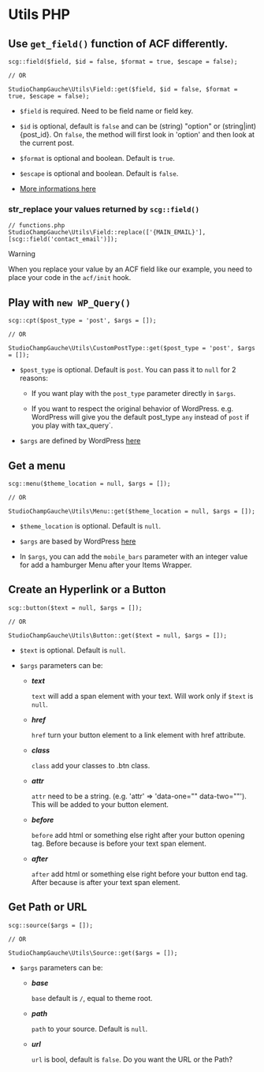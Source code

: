 # Utils PHP

## Use `get_field()` function of ACF differently.
```
scg::field($field, $id = false, $format = true, $escape = false);

// OR

StudioChampGauche\Utils\Field::get($field, $id = false, $format = true, $escape = false);
```

- `$field` is required. Need to be field name or field key.

- `$id` is optional, default is `false` and can be (string) "option" or (string|int) {post_id}. On `false`, the method will first look in 'option' and then look at the current post.

- `$format` is optional and boolean. Default is `true`.

- `$escape` is optional and boolean. Default is `false`.

- [More informations here](https://www.advancedcustomfields.com/resources/get_field/)


### str_replace your values returned by `scg::field()`
```
// functions.php
StudioChampGauche\Utils\Field::replace(['{MAIN_EMAIL}'], [scg::field('contact_email')]);
```

> [!WARNING]
> When you replace your value by an ACF field like our example, you need to place your code in the `acf/init` hook.


## Play with `new WP_Query()`
```
scg::cpt($post_type = 'post', $args = []);

// OR

StudioChampGauche\Utils\CustomPostType::get($post_type = 'post', $args = []);
```

- `$post_type` is optional. Default is `post`. You can pass it to `null` for 2 reasons:
    
    - If you want play with the `post_type` parameter directly in `$args`.
    
    - If you want to respect the original behavior of WordPress. e.g. WordPress will give you the default post_type `any` instead of `post` if you play with tax_query`.

- `$args` are defined by WordPress [here](https://developer.wordpress.org/reference/classes/wp_query/)


## Get a menu
```
scg::menu($theme_location = null, $args = []);

// OR

StudioChampGauche\Utils\Menu::get($theme_location = null, $args = []);
```

- `$theme_location` is optional. Default is `null`.

- `$args` are based by WordPress [here](https://developer.wordpress.org/reference/functions/wp_nav_menu/)

- In `$args`, you can add the `mobile_bars` parameter with an integer value for add a hamburger Menu after your Items Wrapper.


## Create an Hyperlink or a Button
```
scg::button($text = null, $args = []);

// OR

StudioChampGauche\Utils\Button::get($text = null, $args = []);
```

- `$text` is optional. Default is `null`.

- `$args` parameters can be:
    - ***text***
    
      `text` will add a span element with your text. Will work only if `$text` is `null`.
    
    - ***href***
    
      `href` turn your button element to a link element with href attribute.
    
    - ***class***
    
      `class` add your classes to .btn class.
    
    - ***attr***
    
      `attr` need to be a string. (e.g. 'attr' => 'data-one="" data-two=""'). This will be added to your button element.
    
    - ***before***
    
      `before` add html or something else right after your button opening tag. Before because is before your text span element.
    
    - ***after***
    
      `after` add html or something else right before your button end tag. After because is after your text span element.


## Get Path or URL
```
scg::source($args = []);

// OR

StudioChampGauche\Utils\Source::get($args = []);
```

- `$args` parameters can be:
    - ***base***
    
      `base` default is `/`, equal to theme root.
    
    - ***path***
    
      `path` to your source. Default is `null`.
    
    - ***url***
    
      `url` is bool, default is `false`. Do you want the URL or the Path?